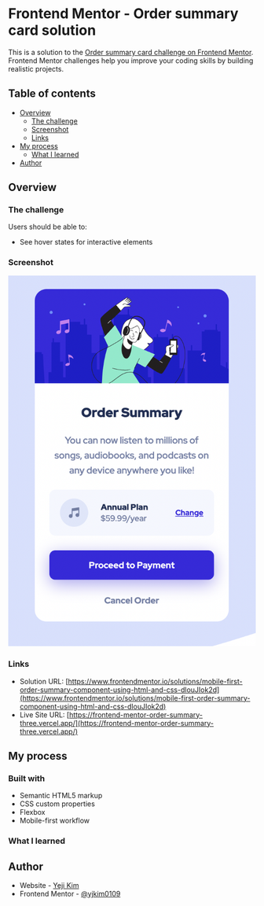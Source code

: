 # Frontend Mentor - Order summary card solution

This is a solution to the [Order summary card challenge on Frontend Mentor](https://www.frontendmentor.io/challenges/order-summary-component-QlPmajDUj). Frontend Mentor challenges help you improve your coding skills by building realistic projects.

## Table of contents

- [Overview](#overview)
  - [The challenge](#the-challenge)
  - [Screenshot](#screenshot)
  - [Links](#links)
- [My process](#my-process)
  - [What I learned](#what-i-learned)
- [Author](#author)

## Overview

### The challenge

Users should be able to:

- See hover states for interactive elements

### Screenshot

![mobile](./screenshot.png)

### Links

- Solution URL: [https://www.frontendmentor.io/solutions/mobile-first-order-summary-component-using-html-and-css-dlouJIok2d](https://www.frontendmentor.io/solutions/mobile-first-order-summary-component-using-html-and-css-dlouJIok2d)
- Live Site URL: [https://frontend-mentor-order-summary-three.vercel.app/](https://frontend-mentor-order-summary-three.vercel.app/)

## My process

### Built with

- Semantic HTML5 markup
- CSS custom properties
- Flexbox
- Mobile-first workflow

### What I learned

## Author

- Website - [Yeji Kim](https://github.com/yjkim0109)
- Frontend Mentor - [@yjkim0109](https://www.frontendmentor.io/profile/yjkim0109)
